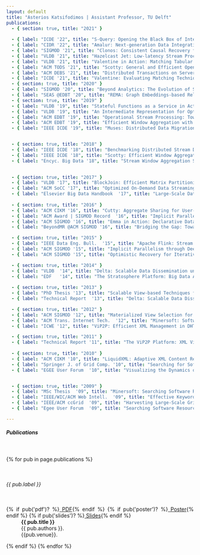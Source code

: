 ```yaml
---
layout: default
title: "Asterios Katsifodimos | Assistant Professor, TU Delft"
publications:
  - { section: true, title: "2021" }
  
  - { label: "ICDE '22", title: "S-Query: Opening the Black Box of Internal Stream Processor State", authors: "Jim Verheijde, Vassilis Karakoidas, Marios Fragkoulis, Asterios Katsifodimos", pdf: "assets/publications/s-query-icde22.pdf", venue: "In the Proceedings of the 2022 IEEE 38th International Conference on Data Engineering (ICDE)"}
  - { label: "CIDR '22", title: "Amalur: Next-generation Data Integration in Data Lakes", authors: "Rihan Hai, Christos Koutras, Andra Ionescu, Asterios Katsifodimos", venue: "In the Proceedings of the 13th Annual Conference on Innovative Data Systems Research (CIDR 2022)"}
  - { label: "SIGMOD '21", title: "Clonos: Consistent Causal Recovery for Highly-Available Streaming Dataflows", pdf: "assets/publications/clonos-sigmod2021.pdf", authors: "Pedro Fortunato Silvestre, Marios Fragkoulis, Diomidis Spinellis, Asterios Katsifodimos", venue: "In the Proceedings of the 2021 ACM SIGMOD International Conference on the Management of Data"}
  - { label: "VLDB '21", title: "Hazelcast Jet: Low-latency Stream Processing at the 99.99th Percentile", authors: "Can Gencer, Marko Topolnik, Viliam Ďurina, Emin Demirci, Ensar B. Kahveci, Ali Gürbüz Ondřej Lukáš, József Bartók, Grzegorz Gierlach, František Hartman, Ufuk Yılmaz, Mehmet Doğan, Mohamed Mandouh, Marios Fragkoulis, Asterios Katsifodimos", venue: "In the Proceedings of the 47th International Conference on Very Large Data Bases (VLDB) 2021"}
  - { label: "VLDB '21", title: "Valentine in Action: Matching Tabular Data at Scale", authors: "Christos Koutras &amp; Kyriakos Psarakis , George Siachamis, Andra Ionescu,  Marios Fragkoulis, Angela Bonifati, Asterios Katsifodimos", venue: "In the Proceedings of the 47th International Conference on Very Large Data Bases (VLDB) 2021 (Demo track)"}
  - { label: "ACM TODS '21", title: "Scotty: General and Efficient Open-source Window Aggregation for Stream Processing Systems", authors: "Jonas Traub, Philipp Marian Grulich, Alejandro Rodriguez Cuellar, Sebastian Breß, Asterios Katsifodimos, Tilmann Rabl, Volker Markl", venue: "In the ACM journal on the Transactions on Database Systems, Volume 46, 2021"}
  - { label: "ACM DEBS '21", title: "Distributed Transactions on Serverless Stateful Functions", authors: "Martijn De Heus, Kyriakos Psarakis, Marios Fragkoulis, Asterios Katsifodimos", venue: "Inthe proceedings of the 15th ACM International Conference on Distributed and Event‐based Systems (DEBS) 2021"}
  - { label: "ICDE '21", title: "Valentine: Evaluating Matching Techniques for Dataset Discovery", authors: "Christos Koutras, George Siachamis, Andra Ionescu, Kyriakos Psarakis, Jerry Brons,  Marios Fragkoulis, Christoph Lofi, Angela Bonifati, Asterios Katsifodimos", venue: "In the Proceedings of the 2021 IEEE International Conference on Data Engineering (ICDE)"}
  - { section: true, title: "2020" }
  - { label: "SIGMOD '20", title: "Beyond Analytics: The Evolution of Stream Processing Systems", authors: "Paris Carbone, Marios Fragkoulis, Vasiliki Kalavri, Asterios Katsifodimos", venue: "In the Proceedings of the 2020 ACM SIGMOD International Conference on Management of Data (tutorial)"}
  - { label: "SEAS @EDBT '20", title: "REMA: Graph Embeddings-based Relational Schema Matching", authors: "Christos Koutras, Marios Fragkoulis, Asterios Katsifodimos, Christoph Lofi", venue: "SEA Data workshop colocated with EDBT 2020"}
  - { section: true, title: "2019" }
  - { label: "VLDB '19", title: "Stateful Functions as a Service in Action", authors: "Adil Akhter, Marios Fragkoulis, Asterios Katsifodimos", venue: "In the Proceedings of the 45th International Conference on Very Large Data Bases (VLDB) 2019 (demo track)" , pdf: "assets/publications/stateful-functions.pdf"}
  - { label: "VLDB '19", title: "An Intermediate Representation for Optimizing Machine Learning Pipelines", authors: "Andreas Kunft, Asterios Katsifodimos, Sebastian Schelter, Sebastian Bress, Tilmann Rabl, Volker Markl", venue: "In the Proceedings of the 45th International Conference on Very Large Data Bases (VLDB) 2019", pdf: "assets/publications/end-to-end-ml-pipelines.pdf"} 
  - { label: "ACM EDBT '19", title: "Operational Stream Processing: Towards Scalable and Consistent Event-Driven Applications", authors: "Asterios Katsifodimos, Marios Fragkoulis", venue: "In the Proceedings of the 22nd International Conference on Extending Database Technology (EDBT) 2019" , pdf: "assets/publications/operational-streams.pdf"}
  - { label: "ACM EDBT '19", title: "Efficient Window Aggregation with General Stream Slicing", authors: "Jonas Traub, Philipp M. Grulich, Alejandro Rodriguez Cuellar, Sebastian Breß, Asterios Katsifodimos, Tilmann Rabl and Volker Markl", venue: "In the Proceedings of the 22nd International Conference on Extending Database Technology (EDBT) 2019", pdf: "assets/publications/general-stream-slicing-edbt19.pdf"}
  - { label: "IEEE ICDE '19", title: "Muses: Distributed Data Migration for Polystores", authors: "Abdulrahman Kaitoua, Tilmann Rabl, Asterios Katsifodimos, Volker Markl", venue: "In the Proceedings of the International Conference on Data Engineering (ICDE) 2019", pdf: "assets/publications/muses.pdf"}


  - { section: true, title: "2018" }
  - { label: "IEEE ICDE '18", title: "Benchmarking Distributed Stream Data Processing Systems", authors: "Jeyhun Karimov, Tilmann Rabl, Asterios Katsifodimos, Roman Samarev, Henri Heiskanen, Volker Markl", venue: "In the Proceedings of the International Conference on Data Engineering (ICDE) 2018", pdf: "assets/publications/icde18-benchmarks.pdf"}
  - { label: "IEEE ICDE '18", title: "Scotty: Efficient Window Aggregation for out-of-order Stream Processing", authors: "Jonas Traub, Philipp Grulich, Alejandro Rodriguez Cuellar, Sebastian Breß, Asterios Katsifodimos, Tilmann Rabl, Volker Markl", venue: "In the Proceedings of the International Conference on Data Engineering (ICDE) 2018", pdf: "assets/publications/icde18-scotty.pdf"}
  - { label: "Encyc. Big Data '18", title: "Stream Window Aggregation Semantics and Optimization", authors: "Paris Carbone, Asterios Katsifodimos, Seif Haridi", venue: "Chapter in the Encyclopedia of Big Data, Springer, 2018", pdf: "assets/publications/window-semantics-encyclopediaBigDAta18.pdf"}
  

  - { section: true, title: "2017" }
  - { label: "VLDB '17", title: "BlockJoin: Efficient Matrix Partitioning Through Joins", authors: "Andreas Kunft, Asterios Katsifodimos, Sebastian Schelter, Tilmann Rabl, Volker Markl", venue: "In the Proceedings of the VLDB Endowment, Vol. 10, No. 13 (presented in VLDB 2018)", pdf: "assets/publications/blockjoin-pvldb17.pdf"}
  - { label: "ACM SoCC '17", title: "Optimized On-Demand Data Streaming from Sensor Nodes", authors: "Jonas Traub, Sebastian Breß, Tilmann Rabl, Asterios Katsifodimos, Volker Markl", venue: "In the poceedings of the 8th ACM Symposium on Cloud Computing 2017 (SoCC '17')", pdf: "assets/publications/sense-socc17.pdf"}
  - { label: "Elsevier Big Data Handbook  '17", title: "Large-Scale Data Stream Processing Systems", authors: "Paris Carbone, Gábor E. Gévay, Gábor Hermann, Asterios Katsifodimos, Juan Soto, Volker Markl, Seif Haridi", venue: "Book chapter on Large-Scale Data Stream Processing Systems, part of the Handbook of Big Data Technologies 2017 (Elsevier): 219-260"}
  
  - { section: true, title: "2016" }
  - { label: "ACM CIKM '16", title: "Cutty: Aggregate Sharing for User-defined Windows", authors: "Paris Carbone, Jonas Traub, Asterios Katsifodimos, Seif Haridi, Volker Markl", venue: "To appear in the 25th ACM International Conference on Information and Knowledge Management (CIKM 2016)", pdf: "assets/publications/cutty-cikm2016.pdf"}
  - { label: "ACM Award | SIGMOD Record  '16", title: "Implicit Parallelism through Deep Language Embedding", authors: "Alexander Alexandrov, Asterios Katsifodimos, Georgi Krastev, Volker Markl", venue: "Published at SIGMOD Record, in the special Issue on the ACM Research Highlights Award, March 2016", pdf: "assets/publications/emma-award.pdf"}
  - { label: "ACM SIGMOD '16", title: "Emma in Action: Declarative Dataflows for Scalable Data Analysis", authors: "Alexander Alexandrov, Asterios Katsifodimos, Georgi Krastev, Andreas Salzmann, Volker Markl", venue: "Accepted for publication in the Proceedings of the ACM SIGMOD International Conference on Management of Data (demo track), June 26th - July 1st 2016, San Fransisco, USA", pdf: "assets/publications/emma-demo.pdf"}
  - { label: "BeyondMR @ACM SIGMOD '16", title: "Bridging the Gap: Towards Optimizations across Linear and Relational Algebra", authors: "Andreas Kunft, Alexander Alexandrov, Asterios Katsifodimos, Volker Markl", venue: "International Workshop on Algorithms and Systems for MapReduce and Beyond (BeyondMR), in conjunction with SIGMOD/PODS in San Francisco, July 2016", pdf: "assets/publications/lara.pdf"}

  - { section: true, title: "2015" }
  - { label: "IEEE Data Eng. Bull.  '15", title: "Apache Flink: Stream and Batch Processing in a Single Engine", authors: "Paris Carbone, Stephan Ewen, Seif Haridi, Asterios Katsifodimos, Volker Markl, Kostas Tzoumas", venue: "IEEE Data Engineering Bulletin, in the special issue on Next-gen Stream Processing (December 2015, Vol. 38 No. 4)", pdf: "assets/publications/flink-deb.pdf"}
  - { label: "ACM SIGMOD '15", title: "Implicit Parallelism through Deep Language Embedding", authors: "Alexander Alexandrov, Andreas Kunft, Asterios Katsifodimos, Felix Schüler, Lauritz Thamsen, Odej Kao, Tobias Herb, Volker Markl", venue: "In the Proceedings of the ACM SIGMOD International Conference on Management of Data, May 31 - June 4, 2015, Melbourne, VIC, Australia", pdf: "assets/publications/emma-sigmod2015.pdf"}
  - { label: "ACM SIGMOD '15", title: "Optimistic Recovery for Iterative Dataflows in Action", authors: "Sergey Dudoladov, Sebastian Schelter, Chen Xu, Asterios Katsifodimos, Stephan Ewen, Kostas Tzoumas, Volker Markl", venue: "In the Proceedings of the ACM SIGMOD International Conference on Management of Data (demo track), May 31 - June 4, 2015, Melbourne, VIC, Australia", pdf: "assets/publications/optimistic-demo-sigmod2015.pdf"} 

  - { section: true, title: "2014" }
  - { label: "VLDB  '14", title: "Delta: Scalable Data Dissemination under Capacity Constraints", authors: "K.Karanasos, A. Katsifodimos, I. Manolescu", venue: "In the Proceedings of the VLDB Endowment (PVLDB) 2013, Vol.7 No. 4. Also appeared in VLDB 2014, 1-5 September 2014, Hangzhou, China", pdf: "assets/publications/delta.vldb2014.pdf", extended: "assets/publications/delta.report.2013.pdf",poster: "assets/publications/posters/delta-poster-vldb2014.pdf"}
  - { label: "EDF   '14", title: "The Stratosphere Platform: Big Data Analytics at Scale", authors: "A. Katsifodimos, J. Soto, V. Markl, K. Tzoumas", venue: "European Data Forum, 18-19 March 2014, Athens, Greece", pdf: "assets/publications/posters/stratosphere-edf14.pdf"}
  
  - { section: true, title: "2013" }
  - { label: "PhD Thesis '13", title: "Scalable View-based Techniques for Web Data : Algorithms and Systems", authors: "A. Katsifodimos", venue: "PhD Thesis, INRIA Saclay/Universite Paris-Sud, July 2013", pdf: "assets/publications/phd.thesis.pdf"}
  - { label: "Technical Report  '13", title: "Delta: Scalable Data Dissemination under Capacity Constraints", authors: "K. Karanasos, A. Katsifodimos, I. Manolescu", venue: "INRIA Research Report (No 8385), October 2013", pdf: "assets/publications/delta.report.2013.pdf"}

  - { section: true, title: "2012" }
  - { label: "ACM SIGMOD '12", title: "Materialized View Selection for XQuery Workloads", authors: "A. Katsifodimos, I. Manolescu, V. Vassalos", venue: "In the Proceedings of the ACM SIGMOD International Conference on Management of Data (SIGMOD '12), May 20-24 2012, Scottsdale, Arizona, USA", pdf: "assets/publications/sigmod12.pdf", poster: "assets/publications/posters/view-selection-sigmod-24.05.2012.pdf", slides: "assets/presentations/view-selection-sigmod-24.05.2012.pptx"}
  - { label: "ACM Trans. Internet Tech.  '12", title: "Minersoft: Software Retrieval in Grid and Cloud Computing Infrastructures", authors: "M. D. Dikaiakos,  A. Katsifodimos, G. Pallis", venue: "In the ACM Transactions on Internet Technology (ACM TOIT, Volume 12, Number 1, Article 2), July 2012", pdf: "assets/publications/toit2012.pdf"}
  - { label: "ICWE '12", title: "ViP2P: Efficient XML Management in DHT Networks", authors: "K. Karanasos, A. Katsifodimos, I. Manolescu, S. Zoupanos", venue: "In the Proceedings of the 12th International Conference on Web Engineering (ICWE '12), July 23-27 2012, Berlin, Germany", pdf: "assets/publications/icwe12.pdf", extended: "assets/publications/vip2p.report.2011.pdf"}

  - { section: true, title: "2011" }
  - { label: "Technical Report '11", title: "The ViP2P Platform: XML Views in P2P", authors: "K. Karanasos, A. Katsifodimos, I. Manolescu, S. Zoupanos", venue: "INRIA Research Report (No 7812), November 2011", pdf: "assets/publications/vip2p.report.2011.pdf"}
  
  - { section: true, title: "2010" }
  - { label: "ACM CIKM '10", title: "LiquidXML: Adaptive XML Content Redistribution", authors: "J. Camacho-Rodriguez, A. Katsifodimos, I. Manolescu, A. Roatis", venue: "In the Proceedings of the ACM International Conference on Information and Knowledge Management (CIKM '10, demo track), 26-30 October 2010, Toronto Canada", pdf: "assets/publications/cikm2010.pdf", poster: "assets/publications/posters/cikm10_liquidxml.pdf"}
  - { label: "Springer J. of Grid Comp. '10", title: "Searching for Software on the EGEE Infrastructure", authors: "G. Pallis, A. Katsifodimos, M. D. Dikaiakos", venue: "In the Springer Journal of Grid Computing, Volume 8, Number 2, September 2010", pdf: "assets/publications/gcj10.pdf"}
  - { label: "EGEE User Forum  '10", title: "Visualizing the Dynamics of e-Science social networks", authors: "A. Katsifodimos, J.D Fekete, A. Caddy, C. Germain-Renaud", venue: "In the 5th EGEE User Forum, April 12-15, 2010, Uppsala, Sweden", poster: "assets/publications/posters/egeeuf5_esciencesocialnetworks.pdf"}


  - { section: true, title: "2009" }
  - { label: "MSc Thesis  '09", title: "Minersoft: Searching Software Resources in large-scale Grid and Cloud Infrastructures", authors: "A. Katsifodimos", venue: "Master Thesis, Computer Science Department, University of Cyprus, September 2009", pdf: "assets/publications/msc.thesis.pdf", slides: "assets/presentations/msc.thesis.21-09-2009.ppt"}
  - { label: "IEEE/WIC/ACM Web Intell.  '09", title: "Effective Keyword search for Software Resources installed in Large-scale Grid Infrastructures", authors: "G. Pallis, A. Katsifodimos, M.D. Dikaiakos", venue: "In the 2009 IEEE/WIC/ACM International Conference on Web Intelligence (WI '09), 15-18 September 2009, Milan Italy", pdf: "assets/publications/wi2009.pdf"}
  - { label: "IEEE/ACM ccGrid  '09", title: "Harvesting Large-Scale Grids for Software Resources", authors: "A. Katsifodimos, G. Pallis, M.D. Dikaiakos", venue: "In the 9th IEEE International Symposium on Cluster Computing and the Grid (CCGrid '09), May 18-21, 2009. Shanghai, China", pdf: "assets/publications/ccgrid2009.pdf"}
  - { label: "Egee User Forum  '09", title: "Searching Software Resources in the EGEE Grid", authors: "A. Katsifodimos, G. Pallis, M.D. Dikaiakos", venue: "The 4th EGEE User Forum in conjunction with the Open Grid Forum 25 (OGF), March 2-6, 2009, Catania, Italy", poster: "assets/publications/posters/egeeuf09poster.pdf"}

---
```


<div id="publications" class="row">
<div style="text-align: justify;" class="col-sm-12">
<h5>Publications</h5>
<br/>

{% for pub in page.publications %}
<!-- {% if pub('section')? %}
<h6><strong>{{pub.title}}</strong></h6>
{% else %}
 -->&nbsp;
<dl class="row">
 <dt class="col-sm-3"><h6><span class="badge badge-success" role="button">{{ pub.label }}</span></h6><br/>
    {% if pub('pdf')? %}<a href="{{ site.url}}/{{ pub.pdf }}" class="badge badge-pill  badge-warning" role="button"><i class="fa fa-download"></i>&nbsp;PDF</a>{% endif %}
    {% if pub('poster')? %}<a href="{{ site.url}}/{{ pub.poster }}" class="badge badge-pill  badge-info" role="button"><i class="fa fa-download"></i>&nbsp;Poster</a>{% endif %}
    {% if pub('slides')? %}<a href="{{ site.url}}/{{ pub.slides }}" class="badge badge-pill badge-primary" role="button"><i class="fa fa-download"></i>&nbsp;Slides</a>{% endif %}
	</dt>
  <dd class="col-sm-9">
    <strong>{{ pub.title }}</strong> <br> {{ pub.authors }}. <br> {{pub.venue}}. 
  </dd>
</dl>
{% endif %}
{% endfor %}

</div>













